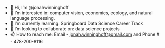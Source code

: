- 👋 Hi, I’m @jonahwinninghoff
- 👀 I’m interested in: computer vision, economics, ecology, and natural language processing.
- 🌱 I’m currently learning: Springboard Data Science Career Track
- 💞️ I’m looking to collaborate on: data science projects
- 📫 How to reach me: Email - jonah.winninghoff@gmail.com and Phone # - 478-200-8116

<!---
jonahwinninghoff/jonahwinninghoff is a ✨ special ✨ repository because its `README.md` (this file) appears on your GitHub profile.
You can click the Preview link to take a look at your changes.
--->
